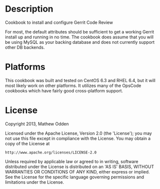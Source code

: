 Description
===========

Cookbook to install and configure Gerrit Code Review

For most, the default attributes should be sufficient to get
a working Gerrit install up and running in no time. The cookbook
does assume that you will be using MySQL as your backing database
and does not currently support other DB backends.

Platforms
=========

This cookbook was built and tested on CentOS 6.3 and RHEL 6.4, but
it will most likely work on other platforms. It utilizes many
of the OpsCode cookbooks which have fairly good cross-platform support.

License
=======

Copyright 2013, Mathew Odden

Licensed under the Apache License, Version 2.0 (the 'License');
you may not use this file except in compliance with the License.
You may obtain a copy of the License at

    http://www.apache.org/licenses/LICENSE-2.0

Unless required by applicable law or agreed to in writing, software
distributed under the License is distributed on an 'AS IS' BASIS,
WITHOUT WARRANTIES OR CONDITIONS OF ANY KIND, either express or implied.
See the License for the specific language governing permissions and
limitations under the License.
